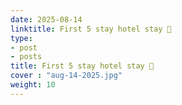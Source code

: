 ```yaml
---
date: 2025-08-14
linktitle: First 5 stay hotel stay 🏨
type:
- post
- posts
title: First 5 stay hotel stay 🏨
cover : "aug-14-2025.jpg"
weight: 10
---
```





